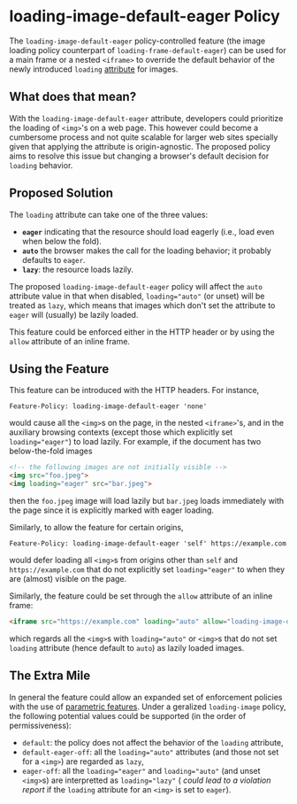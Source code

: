 loading-image-default-eager Policy
===========

The `loading-image-default-eager` policy-controlled feature (the image loading policy counterpart of
`loading-frame-default-eager`) can be used for a main frame or a nested `<iframe>` to override the default behavior of the
newly introduced `loading` [attribute](https://github.com/whatwg/html/pull/3752) for images.

What does that mean?
------------
With the `loading-image-default-eager` attribute, developers could prioritize the loading of `<img>`'s on a web page.
This however could become a cumbersome process and not quite scalable for larger
web sites specially given that applying the attribute is origin-agnostic. The proposed policy aims to resolve
this issue but changing a browser's default decision for `loading` behavior.

Proposed Solution
------------
The `loading` attribute can take one of the three values:
  * **`eager`** indicating that the resource should load eagerly (i.e., load even when below the fold).
  * **`auto`** the browser makes the call for the loading behavior; it probably defaults to `eager`.
  * **`lazy`**: the resource loads lazily.

The proposed `loading-image-default-eager` policy will affect the `auto` attribute value in that when disabled,
`loading="auto"` (or unset) will be treated as `lazy`, which means that images which don't set the attribute to `eager`
will (usually) be lazily loaded.
  
This feature could be enforced either in the HTTP header or by using the `allow` attribute of an inline frame.

Using the Feature
-------------

This feature can be introduced with the HTTP headers. For instance,
```HTTP
Feature-Policy: loading-image-default-eager 'none'
```
would cause all the `<img>`s on the page, in the nested `<iframe>`'s, and in the auxiliary browsing contexts (except
those which explicitly set `loading="eager"`) to load lazily. For example, if the document has two below-the-fold images
```HTML
<!-- the following images are not initially visible -->
<img src="foo.jpeg">
<img loading="eager" src="bar.jpeg">
```
then the `foo.jpeg` image will load lazily but `bar.jpeg` loads immediately with the page since it is explicitly marked with
eager loading.

Similarly, to allow the feature for certain origins,
```HTTP
Feature-Policy: loading-image-default-eager 'self' https://example.com
```
would defer loading all `<img>`s from origins other than `self` and `https://example.com` that do not explicitly set
`loading="eager"`  to when they are (almost) visible on the page. 

Similarly, the feature could be set through the `allow` attribute of an inline frame:
```HTML
<iframe src="https://example.com" loading="auto" allow="loading-image-default-eager 'none'"></iframe>
```
which regards all the `<img>`s with `loading="auto"` or `<img>`s that do not set `loading` attribute (hence default to `auto`)
as lazily loaded images.

The Extra Mile
-----------
In general the feature could allow an expanded set of enforcement policies with the use of
[parametric features](https://github.com/WICG/feature-policy/issues/163). Under a geralized `loading-image` policy,
the following potential values could be supported (in the order of permissiveness):
  * `default`: the policy does not affect the behavior of the `loading` attribute,
  * `default-eager-off`: all the `loading="auto"` attributes (and those not set for a `<img>`) are regarded as `lazy`,
  * `eager-off`: all the `loading="eager"` and `loading="auto"` (and unset `<img>`s) are interpretted as `loading="lazy"` (
  _could lead to a violation report_ if the `loading` attribute for an `<img>` is set to `eager`).
 
